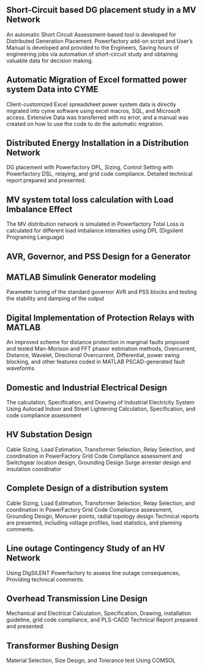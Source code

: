 ## Short-Circuit based DG placement study in a MV Network 

An automatic Short Circuit Assessment-based tool is developed for Distributed Generation Placement. Powerfactory add-on script and User’s Manual is developed and provided to the Engineers, Saving hours of engineering jobs via automation of short-circuit study and obtaining valuable data for decision making.

## Automatic Migration of Excel formatted power system Data into CYME                          

Client-customized Excel spreadsheet power system data is directly migrated into cyme software using excel macros, SQL, and Microsoft access.
Extensive Data was transferred with no error, and a manual was created on how to use the code to do the automatic migration.

## Distributed Energy Installation in a Distribution Network          

DG placement with Powerfactory DPL, Sizing, Control Setting with Powerfactory DSL, relaying, and grid code compliance.
Detailed technical report prepared and presented.

## MV system total loss calculation with Load Imbalance Effect          

The MV distribution network is simulated in Powerfactory
Total Loss is calculated for different load imbalance intensities using DPL (Digsilent Programing Language)

## AVR, Governor, and PSS Design for a Generator                                                      


## MATLAB Simulink Generator modeling
Parameter tuning of the standard governor AVR and PSS blocks and testing the stability and damping of the output

## Digital Implementation of Protection Relays with MATLAB                           

An improved scheme for distance protection in marginal faults proposed and tested
Man-Morison and FFT phasor estimation methods, Overcurrent, Distance, Wavelet, Directional Overcurrent, Differential, power swing blocking, and other features coded in MATLAB
PSCAD-generated fault waveforms
## Domestic and Industrial Electrical Design                    

The calculation, Specification, and Drawing of Industrial Electricity System Using Autocad
 Indoor and Street Lightening Calculation, Specification, and code compliance assessment
## HV Substation Design


Cable Sizing, Load Estimation, Transformer Selection, Relay Selection, and coordination in PowerFactory
Grid Code Compliance assessment  and Switchgear location design, Grounding Design
Surge arrester design and insulation coordinator

## Complete Design of a distribution system                   

Cable Sizing, Load Estimation, Transformer Selection, Relay Selection, and coordination in PowerFactory
Grid Code Compliance assessment, Grounding Design, Monuver points, radial topology design
Technical reports are presented, including voltage profiles, load statistics, and planning comments.
## Line outage Contingency Study of an HV Network                                                                        

Using DIgSILENT Powerfactory to assess line outage consequences, Providing technical comments.
## Overhead Transmission Line Design                                                                        
                                        
Mechanical and Electrical Calculation, Specification, Drawing, installation guideline, grid code compliance, and PLS-CADD
Technical Report prepared and presented.
## Transformer Bushing Design                                                                                                      

Material Selection, Size Design, and Tolerance test Using COMSOL
